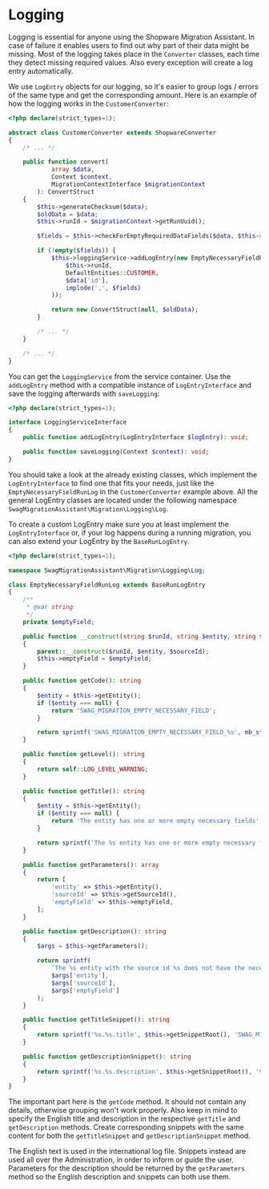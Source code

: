 # Logging

Logging is essential for anyone using the Shopware Migration Assistant. In case of failure it enables users to find out why part of their data might be missing. Most of the logging takes place in the `Converter` classes, each time they detect missing required values. Also every exception will create a log entry automatically.

We use `LogEntry` objects for our logging, so it's easier to group logs / errors of the same type and get the corresponding amount. Here is an example of how the logging works in the `CustomerConverter`:

```php
<?php declare(strict_types=1);

abstract class CustomerConverter extends ShopwareConverter
{
    /* ... */

    public function convert(
            array $data,
            Context $context,
            MigrationContextInterface $migrationContext
        ): ConvertStruct
    {
        $this->generateChecksum($data);
        $oldData = $data;
        $this->runId = $migrationContext->getRunUuid();

        $fields = $this->checkForEmptyRequiredDataFields($data, $this->requiredDataFieldKeys);

        if (!empty($fields)) {
            $this->loggingService->addLogEntry(new EmptyNecessaryFieldRunLog(
                $this->runId,
                DefaultEntities::CUSTOMER,
                $data['id'],
                implode(',', $fields)
            ));

            return new ConvertStruct(null, $oldData);
        }

        /* ... */
    }

    /* ... */
}
```

You can get the `LoggingService` from the service container. Use the `addLogEntry` method with a compatible instance of `LogEntryInterface` and save the logging afterwards with `saveLogging`:

```php
<?php declare(strict_types=1);

interface LoggingServiceInterface
{
    public function addLogEntry(LogEntryInterface $logEntry): void;

    public function saveLogging(Context $context): void;
}
```

You should take a look at the already existing classes, which implement the `LogEntryInterface` to find one that fits your needs, just like the `EmptyNecessaryFieldRunLog` in the `CustomerConverter` example above. All the general LogEntry classes are located under the following namespace `SwagMigrationAssistant\Migration\Logging\Log`.

To create a custom LogEntry make sure you at least implement the `LogEntryInterface` or, if your log happens during a running migration, you can also extend your LogEntry by the `BaseRunLogEntry`.

```php
<?php declare(strict_types=1);

namespace SwagMigrationAssistant\Migration\Logging\Log;

class EmptyNecessaryFieldRunLog extends BaseRunLogEntry
{
    /**
     * @var string
     */
    private $emptyField;

    public function __construct(string $runId, string $entity, string $sourceId, string $emptyField)
    {
        parent::__construct($runId, $entity, $sourceId);
        $this->emptyField = $emptyField;
    }

    public function getCode(): string
    {
        $entity = $this->getEntity();
        if ($entity === null) {
            return 'SWAG_MIGRATION_EMPTY_NECESSARY_FIELD';
        }

        return sprintf('SWAG_MIGRATION_EMPTY_NECESSARY_FIELD_%s', mb_strtoupper($entity));
    }

    public function getLevel(): string
    {
        return self::LOG_LEVEL_WARNING;
    }

    public function getTitle(): string
    {
        $entity = $this->getEntity();
        if ($entity === null) {
            return 'The entity has one or more empty necessary fields';
        }

        return sprintf('The %s entity has one or more empty necessary fields', $entity);
    }

    public function getParameters(): array
    {
        return [
            'entity' => $this->getEntity(),
            'sourceId' => $this->getSourceId(),
            'emptyField' => $this->emptyField,
        ];
    }

    public function getDescription(): string
    {
        $args = $this->getParameters();

        return sprintf(
            'The %s entity with the source id %s does not have the necessary data for the field(s): %s',
            $args['entity'],
            $args['sourceId'],
            $args['emptyField']
        );
    }

    public function getTitleSnippet(): string
    {
        return sprintf('%s.%s.title', $this->getSnippetRoot(), 'SWAG_MIGRATION__SHOPWARE_EMPTY_NECESSARY_DATA_FIELDS');
    }

    public function getDescriptionSnippet(): string
    {
        return sprintf('%s.%s.description', $this->getSnippetRoot(), 'SWAG_MIGRATION__SHOPWARE_EMPTY_NECESSARY_DATA_FIELDS');
    }
}
```

The important part here is the `getCode` method. It should not contain any details, otherwise grouping won't work properly. Also keep in mind to specify the English title and description in the respective `getTitle` and `getDescription` methods. Create corresponding snippets with the same content for both the `getTitleSnippet` and `getDescriptionSnippet` method.

The English text is used in the international log file. Snippets instead are used all over the Administration, in order to inform or guide the user. Parameters for the description should be returned by the `getParameters` method so the English description and snippets can both use them.


